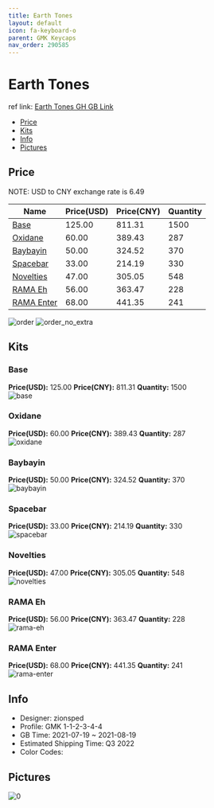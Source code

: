 ```yaml
---
title: Earth Tones 
layout: default
icon: fa-keyboard-o
parent: GMK Keycaps
nav_order: 290585
---
```


# Earth Tones 

ref link: [Earth Tones GH GB Link](https://geekhack.org/index.php?topic=113859.0)

* [Price](#price)
* [Kits](#kits)
* [Info](#info)
* [Pictures](#pictures)

## Price

NOTE: USD to CNY exchange rate is 6.49

| Name          | Price(USD)   |  Price(CNY) | Quantity |
| ------------- | ------------ |  ---------- | -------- |
|[Base](#base)|125.00|811.31|1500|
|[Oxidane](#oxidane)|60.00|389.43|287|
|[Baybayin](#baybayin)|50.00|324.52|370|
|[Spacebar](#spacebar)|33.00|214.19|330|
|[Novelties](#novelties)|47.00|305.05|548|
|[RAMA Eh](#rama-eh)|56.00|363.47|228|
|[RAMA Enter](#rama-enter)|68.00|441.35|241|

<img src="{{ 'assets/images/gmk-keycaps/Earth-Tones/order.png' | relative_url }}" alt="order" class="image featured">
<img src="{{ 'assets/images/gmk-keycaps/Earth-Tones/order_no_extra.png' | relative_url }}" alt="order_no_extra" class="image featured">

## Kits
### Base  
**Price(USD):** 125.00	**Price(CNY):** 811.31	**Quantity:** 1500  
<img src="{{ 'assets/images/gmk-keycaps/Earth-Tones/kits_pics/base.jpg' | relative_url }}" alt="base" class="image featured">

### Oxidane  
**Price(USD):** 60.00	**Price(CNY):** 389.43	**Quantity:** 287  
<img src="{{ 'assets/images/gmk-keycaps/Earth-Tones/kits_pics/oxidane.jpg' | relative_url }}" alt="oxidane" class="image featured">

### Baybayin  
**Price(USD):** 50.00	**Price(CNY):** 324.52	**Quantity:** 370  
<img src="{{ 'assets/images/gmk-keycaps/Earth-Tones/kits_pics/baybayin.jpg' | relative_url }}" alt="baybayin" class="image featured">

### Spacebar  
**Price(USD):** 33.00	**Price(CNY):** 214.19	**Quantity:** 330  
<img src="{{ 'assets/images/gmk-keycaps/Earth-Tones/kits_pics/spacebar.jpg' | relative_url }}" alt="spacebar" class="image featured">

### Novelties  
**Price(USD):** 47.00	**Price(CNY):** 305.05	**Quantity:** 548  
<img src="{{ 'assets/images/gmk-keycaps/Earth-Tones/kits_pics/novelties.png' | relative_url }}" alt="novelties" class="image featured">

### RAMA Eh  
**Price(USD):** 56.00	**Price(CNY):** 363.47	**Quantity:** 228  
<img src="{{ 'assets/images/gmk-keycaps/Earth-Tones/kits_pics/rama-eh.png' | relative_url }}" alt="rama-eh" class="image featured">

### RAMA Enter  
**Price(USD):** 68.00	**Price(CNY):** 441.35	**Quantity:** 241  
<img src="{{ 'assets/images/gmk-keycaps/Earth-Tones/kits_pics/rama-enter.png' | relative_url }}" alt="rama-enter" class="image featured">

## Info
* Designer: zionsped  
* Profile: GMK 1-1-2-3-4-4  
* GB Time: 2021-07-19 ~ 2021-08-19  
* Estimated Shipping Time: Q3 2022  
* Color Codes:  


## Pictures  
<img src="{{ 'assets/images/gmk-keycaps/Earth-Tones/rendering_pics/0.jpg' | relative_url }}" alt="0" class="image featured">
